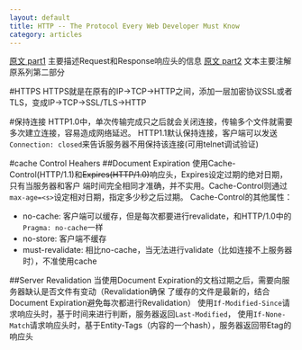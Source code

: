```yaml
---
layout: default
title: HTTP -- The Protocol Every Web Developer Must Know
category: articles
---
```

[原文 part1](http://net.tutsplus.com/tutorials/tools-and-tips/http-the-protocol-every-web-developer-must-know-part-1/)
主要描述Request和Response响应头的信息
[原文 part2](http://net.tutsplus.com/tutorials/tools-and-tips/http-the-protocol-every-web-developer-must-know-part-2/)
文本主要注解原系列第二部分

#HTTPS
HTTPS就是在原有的IP->TCP->HTTP之间，添加一层加密协议SSL或者TLS，变成IP->TCP->SSL/TLS->HTTP

#保持连接
HTTP1.0中，单次传输完成只之后就会关闭连接，传输多个文件就需要多次建立连接，容易造成网络延迟。
HTTP1.1默认保持连接，客户端可以发送`Connection: closed`来告诉服务器不用保持该连接(可用telnet调试验证)

#cache Control Heahers
##Document Expiration
使用Cache-Control(HTTP/1.1)和<del>Expires(HTTP/1.0)</del>响应头，Expires设定过期的绝对日期，只有当服务器和客户
端时间完全相同才准确，并不实用。Cache-Control则通过`max-age=<s>`设定相对日期，指定多少秒之后过期。
Cache-Control的其他属性：

+ no-cache: 客户端可以缓存，但是每次都要进行revalidate，和HTTP/1.0中的`Pragma: no-cache`一样
+ no-store: 客户端不缓存
+ must-revalidate: 相比no-cache，当无法进行validate（比如连接不上服务器时），不准使用cache

##Server Revalidation
当使用Document Expiration的文档过期之后，需要向服务器缺认是否文件有变动（Revalidation确保
了缓存的文件是最新的，结合Document Expiration避免每次都进行Revalidation）
使用`If-Modified-Since`请求响应头时，基于时间来进行判断，服务器返回`Last-Modified`，
使用`If-None-Match`请求响应头时，基于Entity-Tags（内容的一个hash），服务器返回带Etag的响应头



